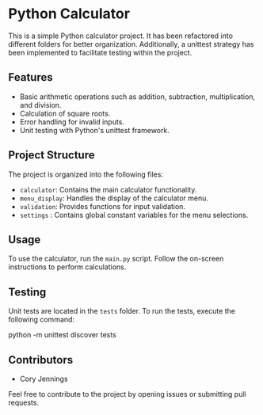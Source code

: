# Python Calculator

This is a simple Python calculator project. It has been refactored into different folders for better organization. Additionally, a unittest strategy has been implemented to facilitate testing within the project.

## Features

- Basic arithmetic operations such as addition, subtraction, multiplication, and division.
- Calculation of square roots.
- Error handling for invalid inputs.
- Unit testing with Python's unittest framework.

## Project Structure

The project is organized into the following files:

- `calculator`: Contains the main calculator functionality.
- `menu_display`: Handles the display of the calculator menu.
- `validation`: Provides functions for input validation.
- `settings` : Contains global constant variables for the menu selections.

## Usage

To use the calculator, run the `main.py` script. Follow the on-screen instructions to perform calculations.

## Testing

Unit tests are located in the `tests` folder. To run the tests, execute the following command:

python -m unittest discover tests

## Contributors

- Cory Jennings

Feel free to contribute to the project by opening issues or submitting pull requests.

```

```
